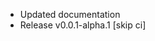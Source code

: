 <!-- Commit 2a0ab1d48406023a63d74bdf806a980e7874fbd6 -->
  * Updated documentation
  * Release v0.0.1-alpha.1 [skip ci]